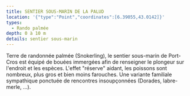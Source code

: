 ```yaml
---
title: SENTIER SOUS-MARIN DE LA PALUD
location: '{"type":"Point","coordinates":[6.39055,43.0142]}'
types:
  - Rando palmée
depth: 0 à 10 m
details: sentier sous-marin
---
```

Terre de randonnée palmée (Snokerling), le sentier sous-marin de Port-Cros est équipé de bouées immergées afin de renseigner le plongeur sur l'endroit et les espèces. L'effet "réserve" aidant, les poissons sont nombreux, plus gros et bien moins farouches. Une variante familiale sympathique ponctuée de rencontres insoupçonnées (Dorades, labre-merle, ...).
